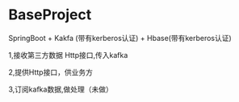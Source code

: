 # BaseProject

SpringBoot + Kakfa (带有kerberos认证) + Hbase(带有kerberos认证)

1,接收第三方数据 Http接口,传入kafka

2,提供Http接口，供业务方

3,订阅kafka数据,做处理（未做）
